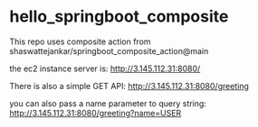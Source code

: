 ﻿# hello_springboot_composite

This repo uses composite action from shaswattejankar/springboot_composite_action@main

the ec2 instance server is: http://3.145.112.31:8080/

There is also a simple GET API: http://3.145.112.31:8080/greeting

you can also pass a name parameter to query string: http://3.145.112.31:8080/greeting?name=USER
